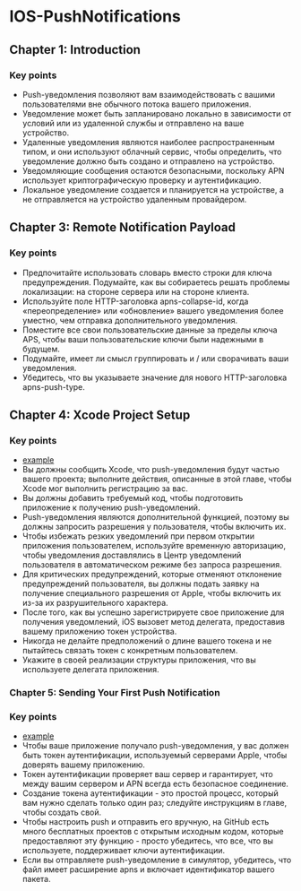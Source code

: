 # IOS-PushNotifications

## Chapter 1: Introduction
### Key points
- Push-уведомления позволяют вам взаимодействовать с вашими пользователями вне обычного потока вашего приложения.
- Уведомление может быть запланировано локально в зависимости от условий или из удаленной службы и отправлено на ваше устройство.
- Удаленные уведомления являются наиболее распространенным типом, и они используют облачный сервис, чтобы определить, что уведомление должно быть создано и отправлено на устройство.
- Уведомляющие сообщения остаются безопасными, поскольку APN использует криптографическую проверку и аутентификацию.
- Локальное уведомление создается и планируется на устройстве, а не отправляется на устройство удаленным провайдером.

## Chapter 3: Remote Notification Payload
### Key points
- Предпочитайте использовать словарь вместо строки для ключа предупреждения.
Подумайте, как вы собираетесь решать проблемы локализации: на стороне сервера или на стороне клиента.
- Используйте поле HTTP-заголовка apns-collapse-id, когда «переопределение» или «обновление» вашего уведомления более уместно, чем отправка дополнительного уведомления.
- Поместите все свои пользовательские данные за пределы ключа APS, чтобы ваши пользовательские ключи были надежными в будущем.
- Подумайте, имеет ли смысл группировать и / или сворачивать ваши уведомления.
- Убедитесь, что вы указываете значение для нового HTTP-заголовка apns-push-type.

## Chapter 4: Xcode Project Setup
### Key points
- [example](https://github.com/egorskikh/IOS-PushNotifications/tree/main/Chapter%204/PushNotifications)
- Вы должны сообщить Xcode, что push-уведомления будут частью вашего проекта; выполните действия, описанные в этой главе, чтобы Xcode мог выполнить регистрацию за вас.
- Вы должны добавить требуемый код, чтобы подготовить приложение к получению push-уведомлений.
- Push-уведомления являются дополнительной функцией, поэтому вы должны запросить разрешения у пользователя, чтобы включить их.
- Чтобы избежать резких уведомлений при первом открытии приложения пользователем, используйте временную авторизацию, чтобы уведомления доставлялись в Центр уведомлений пользователя в автоматическом режиме без запроса разрешения.
- Для критических предупреждений, которые отменяют отклонение предупреждений пользователя, вы должны подать заявку на получение специального разрешения от Apple, чтобы включить их из-за их разрушительного характера.
- После того, как вы успешно зарегистрируете свое приложение для получения уведомлений, iOS вызовет метод делегата, предоставив вашему приложению токен устройства.
- Никогда не делайте предположений о длине вашего токена и не пытайтесь связать токен с конкретным пользователем.
- Укажите в своей реализации структуры приложения, что вы используете делегата приложения.

### Chapter 5: Sending Your First Push Notification
### Key points
- [example]( - )
- Чтобы ваше приложение получало push-уведомления, у вас должен быть токен аутентификации, используемый серверами Apple, чтобы доверять вашему приложению.
- Токен аутентификации проверяет ваш сервер и гарантирует, что между вашим сервером и APN всегда есть безопасное соединение.
- Создание токена аутентификации - это простой процесс, который вам нужно сделать только один раз; следуйте инструкциям в главе, чтобы создать свой.
- Чтобы настроить push и отправить его вручную, на GitHub есть много бесплатных проектов с открытым исходным кодом, которые предоставляют эту функцию - просто убедитесь, что все, что вы используете, поддерживает ключи аутентификации.
- Если вы отправляете push-уведомление в симулятор, убедитесь, что файл имеет расширение apns и включает идентификатор вашего пакета.
